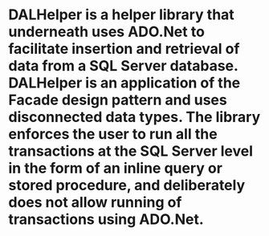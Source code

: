 # DALHelper is a helper library that underneath uses ADO.Net to facilitate insertion and retrieval of data from a SQL Server database. DALHelper is an application of the Facade design pattern and uses disconnected data types. The library enforces the user to run all the transactions at the SQL Server level in the form of an inline query or stored procedure, and deliberately does not allow running of transactions using ADO.Net.